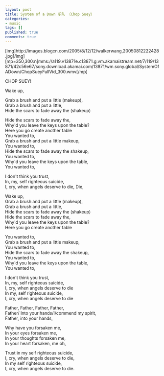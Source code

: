 ```yaml
---
layout: post
title: System of a Down 乐队 〔Chop Suey〕
categories:
- music
tags: []
published: true
comments: true
---
```

<p>[img]http://images.blogcn.com/2005/8/12/12/walkerwang,20050812222428.jpg[/img]<br />
[mp=350,300:n]mms://a119.v13871e.c13871.g.vm.akamaistream.net/7/119/13871/42c56e67/sony.download.akamai.com/13871/wm.sony.global/SystemOfADown/ChopSueyFullVid_300.wmv[/mp]</p>

<p>CHOP SUEY! </p>

<p>Wake up,</p>

<p>Grab a brush and put a little (makeup),<br />
Grab a brush and put a little,<br />
Hide the scars to fade away the (shakeup)</p>

<p>Hide the scars to fade away the,<br />
Why'd you leave the keys upon the table?<br />
Here you go create another fable<br />
You wanted to,<br />
Grab a brush and put a little makeup,<br />
You wanted to,<br />
Hide the scars to fade away the shakeup,<br />
You wanted to,<br />
Why'd you leave the keys upon the table,<br />
You wanted to,</p>

<p>I don't think you trust,<br />
In, my, self righteous suicide,<br />
I, cry, when angels deserve to die, Die,</p>

<p>Wake up,<br />
Grab a brush and put a little (makeup),<br />
Grab a brush and put a little,<br />
Hide the scars to fade away the (shakeup)<br />
Hide the scars to fade away the,<br />
Why'd you leave the keys upon the table?<br />
Here you go create another fable</p>

<p>You wanted to,<br />
Grab a brush and put a little makeup,<br />
You wanted to,<br />
Hide the scars to fade away the shakeup,<br />
You wanted to,<br />
Why'd you leave the keys upon the table,<br />
You wanted to,</p>

<p>I don't think you trust,<br />
In, my, self righteous suicide,<br />
I, cry, when angels deserve to die<br />
In my, self righteous suicide,<br />
I, cry, when angels deserve to die</p>

<p>Father, Father, Father, Father,<br />
Father/ Into your hands/I/commend my spirit,<br />
Father, into your hands,</p>

<p>Why have you forsaken me,<br />
In your eyes forsaken me,<br />
In your thoughts forsaken me,<br />
In your heart forsaken, me oh,</p>

<p>Trust in my self righteous suicide,<br />
I, cry, when angels deserve to die,<br />
In my self righteous suicide,<br />
I, cry, when angels deserve to die.</p>
